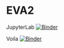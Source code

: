 # EVA2
JupyterLab
[![Binder](https://mybinder.org/badge_logo.svg)](https://mybinder.org/v2/gh/noesbluk/EVA2.git/HEAD)

Voila
[![Binder](https://mybinder.org/badge_logo.svg)](https://mybinder.org/v2/gh/noesbluk/EVA2/HEAD?labpath=%2Fvoila%2Frender%2Fno_08.ipynb)
